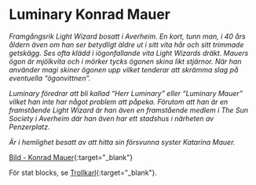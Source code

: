 # Luminary Konrad Mauer
_Framgångsrik Light Wizard bosatt i Averheim. En
kort, tunn man, i 40 års åldern även om han ser
betydligt äldre ut i sitt vita hår och sitt trimmade
getskägg. Ses ofta klädd i iögonfallande vita Light
Wizards dräkt. Mauers ögon är mjölkvita och i
mörker tycks ögonen skina likt stjärnor. När han
använder magi skiner ögonen upp vilket tenderar att
skrämma slag på eventuella “ögonvittnen”._

_Luminary föredrar att bli kallad “Herr Luminary” eller
“Luminary Mauer” vilket han inte har något problem
att påpeka. Förutom att han är en framstående Light
Wizard är han även en framstående medlem i The
Sun Society i Averheim där han även har ett stadshus
i närheten av Penzerplatz._

_Är i hemlighet besatt av att hitta sin försvunna syster
Katarina Mauer._

[Bild - Konrad Mauer](https://drive.google.com/file/d/0B1mLHM9FvbskVVFUbFpibVlHdmc/view?usp=sharing){:target="_blank"}

För stat blocks, se [Trollkarl](npc-wizard.md){:target="_blank"}.